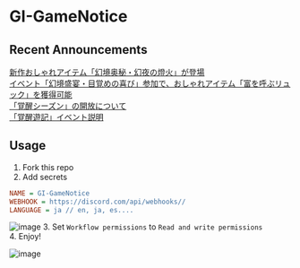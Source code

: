 # GI-GameNotice

## Recent Announcements
[新作おしゃれアイテム「幻境奥秘・幻夜の燈火」が登場](log/21383.md)  
[イベント「幻境盛宴・目覚めの喜び」参加で、おしゃれアイテム「富を呼ぶリュック」を獲得可能](log/21382.md)  
[「覚醒シーズン」の開放について](log/21384.md)  
[「覚醒遊記」イベント説明](log/21381.md)
<end>

## Usage
1. Fork this repo
2. Add secrets
```ini
NAME = GI-GameNotice
WEBHOOK = https://discord.com/api/webhooks//
LANGUAGE = ja // en, ja, es....
```
![image](https://github.com/c2t-r/GI-GameNotice/assets/80561604/63d8a4f2-9ec2-49d7-a637-44d728b2f945)
3. Set `Workflow permissions` to `Read and write permissions`  
4. Enjoy!

![image](https://github.com/c2t-r/GI-GameNotice/assets/80561604/24ec6182-cd99-4969-ab59-1d65c886077a)
